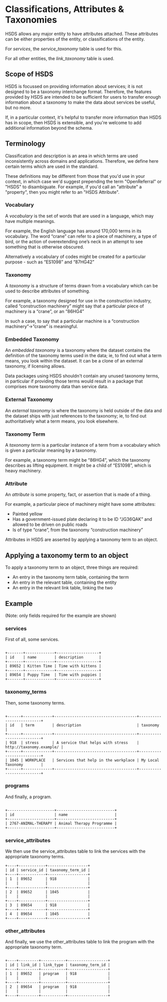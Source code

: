 Classifications, Attributes & Taxonomies
========================================

HSDS allows any major entity to have attributes attached. These attributes can be either properties of the entity, or classifications of the entity. 

For _services_, the _service_taxonomy_ table is used for this.

For all other entities, the _link_taxonomy_ table is used.

## Scope of HSDS

HSDS is focussed on providing information about services; it is not designed to be a taxonomy interchange format. Therefore, the features provided by HSDS are intended to be sufficient for users to transfer enough information about a taxonomy to make the data about services be useful, but no more. 

If, in a particular context, it's helpful to transfer more information than HSDS has in scope, then HSDS is extensible, and you're welcome to add additional information beyond the schema.

## Terminology

Classification and description is an area in which terms are used inconsistently across domains and applications. Therefore, we define here certain terms which are used in the standard.

These definitions may be different from those that you'd use in your context, in which case we'd suggest prepending the term "OpenReferral" or "HSDS" to disambiguate. For example, if you'd call an "attribute" a "property", then you might refer to an "HSDS Attribute".

### Vocabulary

A *vocabulary* is the set of words that are used in a language, which may have multiple meanings.

For example, the English language has around 170,000 terms in its vocabulary. The word “crane” can refer to a piece of machinery, a type of bird, or the action of overextending one’s neck in an attempt to see something that is otherwise obscured.

Alternatively a vocabulary of codes might be created for a particular purpose - such as “ES1098” and “87HG42”

### Taxonomy

A *taxonomy* is a structure of terms drawn from a vocabulary which can be used to describe attributes of something.

For example, a taxonomy designed for use in the construction industry, called “construction machinery” might say that a particular piece of machinery is a “crane”, or an “86HG4”

In such a case, to say that a particular machine is a “construction machinery”->”crane” is meaningful.


### Embedded Taxonomy

An *embedded taxonomy* is a taxonomy where the dataset contains the definition of the taxonomy terms used in the data; ie, to find out what a term means, you look within the dataset. It can be a clone of an external taxonomy, if licensing allows.

Data packages using HSDS shouldn't contain any unused taxonomy terms, in particular if providing those terms would result in a package that comprises more taxonomy data than service data.

### External Taxonomy

An *external taxonomy* is where the taxonomy is held outside of the data and  the dataset ships with just references to the taxonomy; ie, to find out authoritatively what a term means, you look elsewhere.

### Taxonomy Term

A *taxonomy term* is a particular instance of a term from a vocabulary which is given a particular meaning by a taxonomy.

For example, a taxonomy term might be “86HG4”, which the taxonomy describes as lifting equipment. It might be a child of “ES1098”, which is heavy machinery.

### Attribute

An *attribute* is some property, fact, or assertion that is made of a thing.

For example, a particular piece of machinery might have some attributes:

* Painted yellow
* Has a government-issued plate declaring it to be ID “JG36QAK” and allowed to be driven on public roads
* Is of type “crane”, from the taxonomy “construction machinery”

Attributes in HSDS are asserted by applying a taxonomy term to an object. 

## Applying a taxonomy term to an object

To apply a taxonomy term to an object, three things are required:

* An entry in the taxonomy term table, containing the term
* An entry in the relevant table, containing the entity
* An entry in the relevant link table, linking the two

## Example

(Note: only fields required for the example are shown)

### services

First of all, some services.

```eval_rst

+-------+-------------+-------------------+
| id    | name        | description       |
+-------+-------------+-------------------+
| 89652 | Kitten Time | Time with kittens |
+-------+-------------+-------------------+
| 89654 | Puppy Time  | Time with puppies |
+-------+-------------+-------------------+

```

### taxonomy_terms

Then, some taxonomy terms. 

```eval_rst

+------+-------------+-------------------------------------+--------------------------+
| id   | term        | description                         | taxonomy                 |
+------+-------------+-------------------------------------+--------------------------+
| 918  | stress      | A service that helps with stress    | http://taxonomy.example/ |
+------+-------------+-------------------------------------+--------------------------+
| 1045 | WORKPLACE   | Services that help in the workplace | My Local Taxonomy        |
+------+-------------+-------------------------------------+--------------------------+

```

### programs

And finally, a program. 

```eval_rst

+---------------------+--------------------------+
| id                  | name                     |
+---------------------+--------------------------+
| 2767-ANIMAL-THERAPY | Animal Therapy Programme |
+---------------------+--------------------------+

```

### service_attributes

We then use the service_attributes table to link the services with the appropriate taxonomy terms.

```eval_rst
+----+------------+------------------+
| id | service_id | taxonomy_term_id |
+----+------------+------------------+
| 1  | 89652      | 918              |
|    |            |                  |
+----+------------+------------------+
| 2  | 89652      | 1045             |
|    |            |                  |
+----+------------+------------------+
| 3  | 89654      | 918              |
+----+------------+------------------+
| 4  | 89654      | 1045             |
+----+------------+------------------+

```

### other_attributes

And finally, we use the other_attributes table to link the program with the appropriate taxonomy term. 

```eval_rst

+----+---------+-----------+------------------+
| id | link_id | link_type | taxonomy_term_id |
+----+---------+-----------+------------------+
| 1  | 89652   | program   | 918              |
|    |         |           |                  |
+----+---------+-----------+------------------+
| 2  | 89654   | program   | 918              |
|    |         |           |                  |
+----+---------+-----------+------------------+
```

